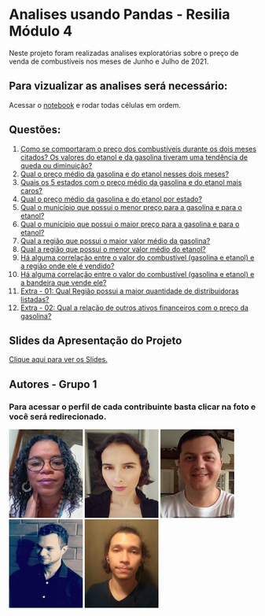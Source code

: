 
# Analises usando Pandas - Resilia Módulo 4

Neste projeto foram realizadas analises exploratórias sobre o preço de venda de combustíveis nos meses de Junho e Julho de 2021.




## Para vizualizar as analises será necessário:
Acessar o [notebook](https://www.kaggle.com/mrcioestevamdasilva/modulo-4-pandas-resilia) e rodar todas células em ordem.


## Questões:

1. [Como se comportaram o preço dos combustíveis durante os dois meses citados? Os valores do etanol e da gasolina tiveram uma tendência de queda ou diminuição?](https://www.kaggle.com/mrcioestevamdasilva/modulo-4-pandas-resilia?scriptVersionId=88011783&cellId=53)
2. [Qual o preço médio da gasolina e do etanol nesses dois meses?](https://www.kaggle.com/mrcioestevamdasilva/modulo-4-pandas-resilia?scriptVersionId=88011783&cellId=66)
3. [Quais os 5 estados com o preço médio da gasolina e do etanol mais caros?](https://www.kaggle.com/mrcioestevamdasilva/modulo-4-pandas-resilia?scriptVersionId=88011783&cellId=71)
4. [Qual o preço médio da gasolina e do etanol por estado?](https://www.kaggle.com/mrcioestevamdasilva/modulo-4-pandas-resilia?scriptVersionId=88011783&cellId=78)
5. [Qual o município que possui o menor preço para a gasolina e para o etanol?](https://www.kaggle.com/mrcioestevamdasilva/modulo-4-pandas-resilia?scriptVersionId=88011783&cellId=88)
6. [Qual o município que possui o maior preço para a gasolina e para o etanol?](https://www.kaggle.com/mrcioestevamdasilva/modulo-4-pandas-resilia?scriptVersionId=88011783&cellId=95)
7. [Qual a região que possui o maior valor médio da gasolina?](https://www.kaggle.com/mrcioestevamdasilva/modulo-4-pandas-resilia?scriptVersionId=88011783&cellId=104)
8. [Qual a região que possui o menor valor médio do etanol?](https://www.kaggle.com/mrcioestevamdasilva/modulo-4-pandas-resilia?scriptVersionId=88011783&cellId=108)
9. [Há alguma correlação entre o valor do combustível (gasolina e etanol) e a região onde ele é vendido?](https://www.kaggle.com/mrcioestevamdasilva/modulo-4-pandas-resilia?scriptVersionId=88011783&cellId=111)
10. [Há alguma correlação entre o valor do combustível (gasolina e etanol) e a bandeira que vende ele?](https://www.kaggle.com/mrcioestevamdasilva/modulo-4-pandas-resilia?scriptVersionId=88011783&cellId=138)
11. [Extra - 01: Qual Região possui a maior quantidade de distribuidoras listadas?](https://www.kaggle.com/mrcioestevamdasilva/modulo-4-pandas-resilia?scriptVersionId=88011783&cellId=145)
12. [Extra - 02: Qual a relação de outros ativos financeiros com o preço da gasolina?](https://www.kaggle.com/mrcioestevamdasilva/modulo-4-pandas-resilia?scriptVersionId=88011783&cellId=151)
## Slides da Apresentação do Projeto

[Clique aqui para ver os Slides.](https://prezi.com/i/zfkyft9ysy-5/resilia-modulo-4-pandas/)
## Autores - Grupo 1
### Para acessar o perfil de cada contribuinte basta clicar na foto e você será redirecionado.


[![Analu de Morais Francisco](./imagens/rsz_6203da26a690f.png)][ss1]
[![Dayana Prado](./imagens/rsz_6203d7f808e94.png)][ss2]
[![Márcio Estevam da Silva](./imagens/rsz_6203da9f928bf.png)][ss3]
[![Vitor Hugo Cuccovia Palmieri](./imagens/rsz_6203d9d54d077.png)][ss4]
[![Vitor Rafael Vieira Antunes](./imagens/rsz_6203da75be150.png)][ss5]



[ss1]: https://github.com/analumf
[ss2]: https://github.com/AyaMinue
[ss3]: https://github.com/Mestevam1976
[ss4]: https://github.com/vpurple23
[ss5]: https://github.com/viltoncio

